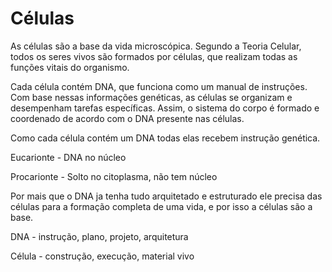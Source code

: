 # Células

As células são a base da vida microscópica. Segundo a Teoria Celular, todos os seres vivos são formados por células, que realizam todas as funções vitais do organismo.

Cada célula contém DNA, que funciona como um manual de instruções. Com base nessas informações genéticas, as células se organizam e desempenham tarefas específicas. Assim, o sistema do corpo é formado e coordenado de acordo com o DNA presente nas células.

Como cada célula contém um DNA todas elas recebem instrução genética.

Eucarionte - DNA no núcleo

Procarionte - Solto no citoplasma, não tem núcleo

Por mais que o DNA ja tenha tudo arquitetado e estruturado ele precisa das células para a formação completa de uma vida, e por isso a células são a base.

DNA - instrução, plano, projeto, arquitetura

Célula - construção, execução, material vivo